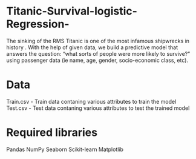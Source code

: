 # Titanic-Survival-logistic-Regression-
The sinking of the RMS Titanic is one of the most infamous shipwrecks in history . With the help of given data, we build a predictive model that answers the question: “what sorts of people were more likely to survive?” using passenger data (ie name, age, gender, socio-economic class, etc).

# Data
Train.csv - Train data contaning various attributes to train the model
Test.csv - Test data contaning various attributes to test the trained model

# Required libraries
Pandas
NumPy
Seaborn
Scikit-learn
Matplotlib
